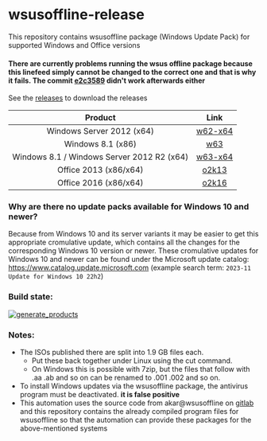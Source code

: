 # wsusoffline-release
This repository contains wsusoffline package (Windows Update Pack) for supported Windows and Office versions

#### There are currently problems running the wsus offline package because this linefeed simply cannot be changed to the correct one and that is why it fails. The commit [e2c3589](https://github.com/LizenzFass78851/wsusoffline-release/commit/e2c3589be1529ace49689f43ddc5199776838791) didn't work afterwards either

See the [releases](https://github.com/LizenzFass78851/wsusoffline-release/releases) to download the releases

| Product | Link |
|:------------------:|:--------------:|
| Windows Server 2012 (x64) | [w62-x64](https://github.com/LizenzFass78851/wsusoffline-release/releases/tag/w62-x64) |
| Windows 8.1 (x86) | [w63](https://github.com/LizenzFass78851/wsusoffline-release/releases/tag/w63) |
| Windows 8.1 / Windows Server 2012 R2 (x64) | [w63-x64](https://github.com/LizenzFass78851/wsusoffline-release/releases/tag/w63-x64) |
| Office 2013 (x86/x64) | [o2k13](https://github.com/LizenzFass78851/wsusoffline-release/releases/tag/o2k13) |
| Office 2016 (x86/x64) | [o2k16](https://github.com/LizenzFass78851/wsusoffline-release/releases/tag/o2k16) |

### Why are there no update packs available for Windows 10 and newer?
Because from Windows 10 and its server variants it may be easier to get this appropriate cromulative update, which contains all the changes for the corresponding Windows 10 version or newer.
These cromulative updates for Windows 10 and newer can be found under the Microsoft update catalog:
https://www.catalog.update.microsoft.com (example search term: `2023-11 Update for Windows 10 22h2`)

### Build state: 
[![generate_products](https://github.com/LizenzFass78851/wsusoffline-release/actions/workflows/generate_products.yml/badge.svg?branch=main)](https://github.com/LizenzFass78851/wsusoffline-release/actions/workflows/generate_products.yml)

### Notes:
- The ISOs published there are split into 1.9 GB files each.
  - Put these back together under Linux using the cut command.
  - On Windows this is possible with 7zip, but the files that follow with .aa .ab and so on can be renamed to .001 .002 and so on.
- To install Windows updates via the wsusoffline package, the antivirus program must be deactivated. **it is false positive**
- This automation uses the source code from akar@wsusoffline on [gitlab](https://gitlab.com/wsusoffline/wsusoffline) and this repository contains the already compiled program files for wsusoffline so that the automation can provide these packages for the above-mentioned systems
